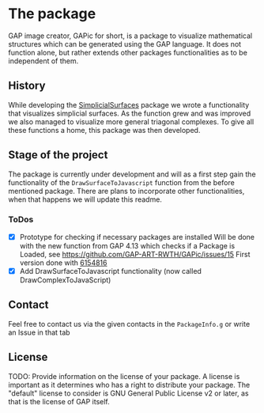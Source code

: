 # The package

GAP image creator, GAPic for short, is a package to visualize mathematical structures which can be generated using the GAP language. It does not function alone, but rather extends other packages functionalities as to be independent of them.

## History
While developing the [SimplicialSurfaces](https://github.com/gap-packages/SimplicialSurfaces) package we wrote a functionality that visualizes simplicial surfaces. As the function grew and was improved we also managed to visualize more general triagonal complexes. To give all these functions a home, this package was then developed. 

## Stage of the project
The package is currently under development and will as a first step gain the functionality of the ```DrawSurfaceToJavascript``` function from the before mentioned package. There are plans to incorporate other functionalities, when that happens we will update this readme.

### ToDos
- [x] Prototype for checking if necessary packages are installed
    Will be done with the new function from GAP 4.13 which checks if a Package is Loaded, see https://github.com/GAP-ART-RWTH/GAPic/issues/15
    First version done with [6154816](https://github.com/GAP-ART-RWTH/GAPic/commit/615481673a4307907de49704bb99eb3c69ebf0c7)
- [x] Add DrawSurfaceToJavascript functionality (now called DrawComplexToJavaScript)

## Contact

Feel free to contact us via the given contacts in the ```PackageInfo.g``` or write an Issue in that tab

## License

TODO: Provide information on the license of your package. A license is
important as it determines who has a right to distribute your package. The
"default" license to consider is GNU General Public License v2 or later, as
that is the license of GAP itself.

